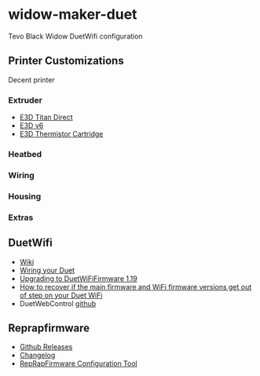 # widow-maker-duet
Tevo Black Widow DuetWifi configuration 

## Printer Customizations
Decent printer

### Extruder
- [E3D Titan Direct](https://e3d-online.dozuki.com/c/Titan)
- [E3D v6](https://e3d-online.dozuki.com/c/V6)
- [E3D Thermistor Cartridge](https://e3d-online.dozuki.com/Item/Thermistor_Cartridge)

### Heatbed 

### Wiring

### Housing

### Extras


## DuetWifi
- [Wiki](https://duet3d.dozuki.com/)
- [Wiring your Duet](https://duet3d.dozuki.com/Guide/2.%29+Wiring+your+Duet/9)
- [Upgrading to DuetWiFiFirmware 1.19](https://duet3d.dozuki.com/Wiki/Installing_and_Updating_Firmware#Section_Upgrading_to_DuetWiFiFirmware_1_Num_19)
- [How to recover if the main firmware and WiFi firmware versions get out of step on your Duet WiFi](https://duet3d.dozuki.com/Wiki/Installing_and_Updating_Firmware#Section_How_to_recover_if_the_main_firmware_and_WiFi_firmware_versions_get_out_of_step_on_your_Duet_WiFi)
- DuetWebControl [github](https://github.com/chrishamm/DuetWebControl)
## Reprapfirmware
- [Github Releases](https://github.com/dc42/RepRapFirmware/releases)
- [Changelog](https://github.com/dc42/RepRapFirmware/blob/dev/WHATS_NEW.md)
- [RepRapFirmware Configuration Tool](https://reprapfirmware.org/)

